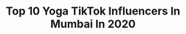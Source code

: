 ---
title: Top 10 Yoga TikTok Influencers In Mumbai In 2020
description: >-
  Find top yoga TikTok influencers in Mumbai in 2020. Most popular hashtags: #love #smile #india #mumbai.
platform: TikTok
profiles:
  - username: "yogagurumansoor"
    fullname: >-
      Yogagurumansoor
    location: "India"
    followers: 781638
    engagement: 378
    commentsToLikes: 0.000059
    id: ck80nsd4uede70j7825rvvm22
    verified: true
    hashtags: "#mahrashtra, #fitgirl, #gocorona"
  - username: "yashkaria0009"
    fullname: >-
      yash
    location: "India"
    followers: 32220
    engagement: 283
    commentsToLikes: 0.008186
    id: ckailsve8pmyz0i78nilvv3su
    verified: false
    hashtags: "#mumbai, #forever, #repost, #myself"
  - username: "yogasanjana"
    fullname: >-
      sanjana agrawal
    location: "India"
    followers: 33742
    engagement: 262
    commentsToLikes: 0.007741
    id: ckaidb2eentiz0i78wbd944jt
    verified: false
    hashtags: "#ttfitness, #postnatal, #40weekspregnant, #tasty"
  - username: "simran_sugarcoated"
    fullname: >-
      Simran Sugarcoated
    location: "India"
    followers: 13459
    engagement: 699
    commentsToLikes: 0.041145
    id: ck9k6wu122k6q0j788ad4yoiy
    verified: false
    hashtags: "#hair, #yaadpiyaki, #bikramyoga, #blue"
  - username: "niteshsharmaa"
    fullname: >-
      Nitesh Sharma
    location: "India"
    followers: 80160
    engagement: 917
    commentsToLikes: 0.006555
    id: ck81s4pj3pypp0j788hg2q8q5
    verified: false
    hashtags: "#crossfit, #deepikapadukone, #tamilmemes, #instalike"
  - username: "enaasharma"
    fullname: >-
      enaa💖
    location: "India"
    followers: 104156
    engagement: 1273
    commentsToLikes: 0.040755
    id: ck8ozllascnzv0j78g0vgu8kr
    verified: false
    hashtags: "#tredding, #kind, #smile, #foryourpage"
  - username: "sunandasurkundu91"
    fullname: >-
      CatWoman
    location: "India"
    followers: 214079
    engagement: 1403
    commentsToLikes: 0.019851
    id: ck8fb1k4w52ii0j78mnqyynrp
    verified: false
    hashtags: "#groom, #shadi, #mykaa, #ayiburovaatday"
  - username: "anjalishukla43"
    fullname: >-
      Anjali Shukla
    location: "India"
    followers: 101258
    engagement: 1464
    commentsToLikes: 0.044330
    id: ck80nsbffecw70j7804onmpfg
    verified: false
    hashtags: "#lovemymom, #thanksmaa, #itsme, #happy"
  - username: "yogaurmi.india"
    fullname: >-
      URMI PANDYA
    location: "India"
    followers: 2561334
    engagement: 725
    commentsToLikes: 0.019500
    id: ck80nsab0ecj20j78tnf7zzvw
    verified: true
    hashtags: "#20lakhcrorepackage, #blinkwithme, #daddy, #facechallenge"
  - username: "padmapalraj"
    fullname: >-
      padmapalraj
    location: "India"
    followers: 7254
    engagement: 1310
    commentsToLikes: 0.022779
    id: ckal8e4eej6in0i784gj91n8t
    verified: false
    hashtags: "#duet, #memoriesbringback"
---
